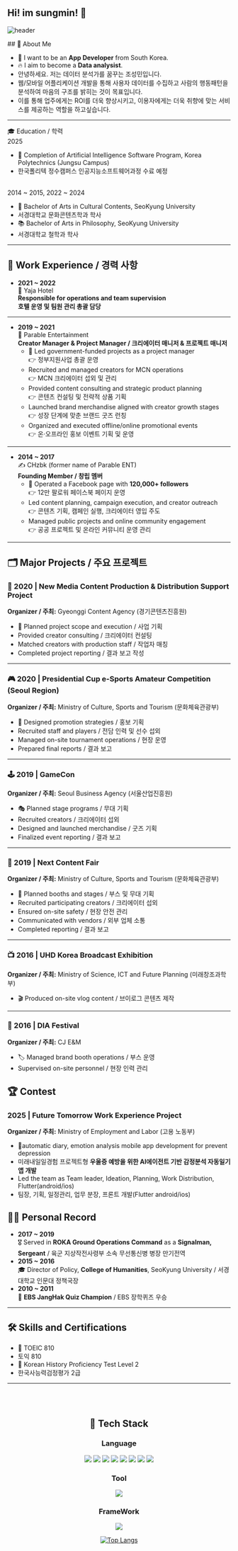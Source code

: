 ## Hi! im sungmin! 👋
<div>
  
![header](https://capsule-render.vercel.app/api?type=waving&color=gradient&height=300&section=header&text=NICE%20TO%20MEET%20YOU%20%F0%9F%A4%97)
</div>

 <!--Body-->
 
<div>
## 👀 About Me

- 🙋 I want to be an **App Developer** from South Korea.  
- 🔥 I aim to become a **Data analysist**.
- 안녕하세요. 저는 데이터 분석가를 꿈꾸는 조성민입니다.
- 웹/모바일 어플리케이션 개발을 통해 사용자 데이터를 수집하고 사람의 행동패턴을 분석하여 마음의 구조를 밝히는 것이 목표입니다.
- 이를 통해 업주에게는 ROI를 더욱 향상시키고, 이용자에게는 더욱 취향에 맞는 서비스를 제공하는 역할을 하고싶습니다.
---

🎓 Education / 학력
<br>2025
- 🤖 Completion of Artificial Intelligence Software Program, Korea Polytechnics (Jungsu Campus)
-  한국폴리텍 정수캠퍼스 인공지능소프트웨어과정 수료 예정


<br>2014 ~ 2015, 2022 ~ 2024
- 🎨 Bachelor of Arts in Cultural Contents, SeoKyung University
-  서경대학교 문화콘텐츠학과 학사
- 📚 Bachelor of Arts in Philosophy, SeoKyung University
-  서경대학교 철학과 학사




---

## 💼 Work Experience / 경력 사항

- **2021 ~ 2022**  
  🏨 Yaja Hotel  
  **Responsible for operations and team supervision**  
  **호텔 운영 및 팀원 관리 총괄 담당**

---

- **2019 ~ 2021**  
  👥 Parable Entertainment  
  **Creator Manager & Project Manager / 크리에이터 매니저 & 프로젝트 매니저**  
  - 🧩 Led government-funded projects as a project manager  
    👉 정부지원사업 총괄 운영  
  - Recruited and managed creators for MCN operations  
    👉 MCN 크리에이터 섭외 및 관리  
  - Provided content consulting and strategic product planning  
    👉 콘텐츠 컨설팅 및 전략적 상품 기획  
  - Launched brand merchandise aligned with creator growth stages  
    👉 성장 단계에 맞춘 브랜드 굿즈 런칭  
  - Organized and executed offline/online promotional events  
    👉 온·오프라인 홍보 이벤트 기획 및 운영  

---

- **2014 ~ 2017**  
  ✍️ CHzbk (former name of Parable ENT)  
  **Founding Member / 창립 멤버**  
  - 📣 Operated a Facebook page with **120,000+ followers**  
    👉 12만 팔로워 페이스북 페이지 운영  
  - Led content planning, campaign execution, and creator outreach  
    👉 콘텐츠 기획, 캠페인 실행, 크리에이터 영입 주도  
  - Managed public projects and online community engagement  
    👉 공공 프로젝트 및 온라인 커뮤니티 운영 관리
---
## 🗂️ Major Projects / 주요 프로젝트

### 🎥 2020 | New Media Content Production & Distribution Support Project  
**Organizer / 주최:** Gyeonggi Content Agency (경기콘텐츠진흥원)  
- 📌 Planned project scope and execution / 사업 기획  
-  Provided creator consulting / 크리에이터 컨설팅  
-  Matched creators with production staff / 작업자 매칭  
-  Completed project reporting / 결과 보고 작성  

---

### 🎮 2020 | Presidential Cup e-Sports Amateur Competition (Seoul Region)  
**Organizer / 주최:** Ministry of Culture, Sports and Tourism (문화체육관광부)  
- 📣 Designed promotion strategies / 홍보 기획  
-  Recruited staff and players / 전담 인력 및 선수 섭외  
-  Managed on-site tournament operations / 현장 운영  
-  Prepared final reports / 결과 보고  

---

### 🕹 2019 | GameCon  
**Organizer / 주최:** Seoul Business Agency (서울산업진흥원)  
- 🎭 Planned stage programs / 무대 기획  
-  Recruited creators / 크리에이터 섭외  
-  Designed and launched merchandise / 굿즈 기획  
-  Finalized event reporting / 결과 보고  

---

### 🧩 2019 | Next Content Fair  
**Organizer / 주최:** Ministry of Culture, Sports and Tourism (문화체육관광부)  
- 🏢 Planned booths and stages / 부스 및 무대 기획  
-  Recruited participating creators / 크리에이터 섭외  
-  Ensured on-site safety / 현장 안전 관리  
-  Communicated with vendors / 외부 업체 소통  
-  Completed reporting / 결과 보고  

---

### 📺 2016 | UHD Korea Broadcast Exhibition  
**Organizer / 주최:** Ministry of Science, ICT and Future Planning (미래창조과학부)  
- 🎬 Produced on-site vlog content / 브이로그 콘텐츠 제작  

---

### 🎉 2016 | DIA Festival  
**Organizer / 주최:** CJ E&M  
- 🏷️ Managed brand booth operations / 부스 운영  
-  Supervised on-site personnel / 현장 인력 관리  

## 🏆 Contest
### 2025 | Future Tomorrow Work Experience Project
**Organizer / 주최:** Ministry of Employment and Labor (고용 노동부)
- 📗automatic diary, emotion analysis mobile app development for prevent depression
- 미래내일일경험 프로젝트형 <b>우울증 예방을 위한 AI에이전트 기반 감정분석 자동일기 앱 개발</b>
- Led the team as Team leader, Ideation, Planning, Work Distribution, Flutter(android/ios)
- 팀장, 기획, 일정관리, 업무 분장, 프론트 개발(Flutter android/ios)

## 🏃‍♂️ Personal Record

- **2017 ~ 2019**  
  🎖️ Served in **ROKA Ground Operations Command** as a **Signalman, Sergeant**
  / 육군 지상작전사령부 소속 무선통신병 병장 만기전역
- **2015 ~ 2016**  
  🎓 Director of Policy, **College of Humanities**, SeoKyung University
/ 서경대학교 인문대 정책국장
- **2010 ~ 2011**  
  🧠 **EBS JangHak Quiz Champion**
/ EBS 장학퀴즈 우승
---

## 🛠️ Skills and Certifications

- 💬 TOEIC 810
- 토익 810
- 🏺 Korean History Proficiency Test Level 2
- 한국사능력검정평가 2급
---
  <br/> 
  <br/>

</div>

<div align=center>	
  

  
  ## 🧱 Tech Stack
  
  ### Language
<img src="https://img.shields.io/badge/Python-3776AB?style=flat-square&logo=Python&logoColor=white"/>
<img src="https://img.shields.io/badge/c-A8B9CC?style=flat-square&logo=c&logoColor=white"/>
<img src="https://img.shields.io/badge/Java-007396?style=flat-square&logo=openjdk&logoColor=white">
<img src="https://img.shields.io/badge/Oracle-F80000?style=flat-square&logo=Oracle&logoColor=white">
<img src="https://img.shields.io/badge/MySQL-4479A1?style=flat-squaree&logo=mysql&logoColor=white">


<img src="https://img.shields.io/badge/HTML5-E34F26?style=flat-square&logo=HTML5&logoColor=white"/>
<img src="https://img.shields.io/badge/CSS3-1572B6?style=flat-square&logo=CSS3&logoColor=white"/>
<img src="https://img.shields.io/badge/JavaScript-F7DF1E?style=flat-square&logo=JavaScript&logoColor=white"/>

  ### Tool
<img src="https://img.shields.io/badge/github-181717?style=flat-square&logo=github&logoColor=white"/>

  ### FrameWork
<img src="https://img.shields.io/badge/Flutter-02569B?style=flat-square&logo=Flutter&logoColor=white">

[![Top Langs](https://github-readme-stats.vercel.app/api/top-langs/?username=chocksummersalt)](https://github.com/chocksummersalt/github-readme-stats)

</div>
<!--
**chocksummersalt/chocksummersalt** is a ✨ _special_ ✨ repository because its `README.md` (this file) appears on your GitHub profile.

Here are some ideas to get you started:

- 🔭 I’m currently working on ...
- 🌱 I’m currently learning ...
- 👯 I’m looking to collaborate on ...
- 🤔 I’m looking for help with ...
- 💬 Ask me about ...
- 📫 How to reach me: ...
- 😄 Pronouns: ...
- ⚡ Fun fact: ...
-->
